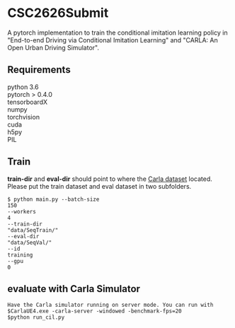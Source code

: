 # CSC2626Submit

A pytorch implementation to train the conditional imitation learning policy in "End-to-end Driving via Conditional Imitation Learning" and "CARLA: An Open Urban Driving Simulator".

## Requirements
python 3.6    
pytorch > 0.4.0    
tensorboardX    
numpy    
torchvision    
cuda    
h5py    
PIL

## Train
**train-dir** and **eval-dir** should point to where the [Carla dataset](https://github.com/carla-simulator/imitation-learning/blob/master/README.md) located.
Please put the train dataset and eval dataset in two subfolders.
```
$ python main.py --batch-size
150
--workers
4
--train-dir
"data/SeqTrain/"
--eval-dir
"data/SeqVal/"
--id
training
--gpu
0
```
## evaluate with Carla Simulator
```
Have the Carla simulator running on server mode. You can run with $CarlaUE4.exe -carla-server -windowed -benchmark-fps=20
$python run_cil.py
